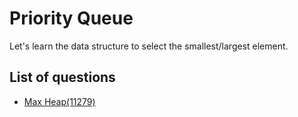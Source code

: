 Priority Queue
==================
Let's learn the data structure to select the smallest/largest element.

List of questions
-------------------

- [Max Heap(11279)](https://github.com/yoru4890/coding_test/blob/main/baekjoon/priority_queue/11279.md)
